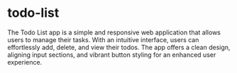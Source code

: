 # todo-list
The Todo List app is a simple and responsive web application that allows users to manage their tasks. With an intuitive interface, users can effortlessly add, delete, and view their todos. The app offers a clean design, aligning input sections, and vibrant button styling for an enhanced user experience.
